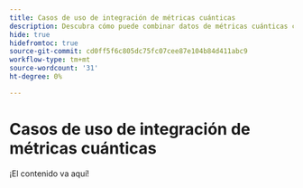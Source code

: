 ```yaml
---
title: Casos de uso de integración de métricas cuánticas
description: Descubra cómo puede combinar datos de métricas cuánticas con el resto de sus datos en Customer Journey Analytics.
hide: true
hidefromtoc: true
source-git-commit: cd0ff5f6c805dc75fc07cee87e104b84d411abc9
workflow-type: tm+mt
source-wordcount: '31'
ht-degree: 0%

---
```


# Casos de uso de integración de métricas cuánticas

¡El contenido va aquí!
